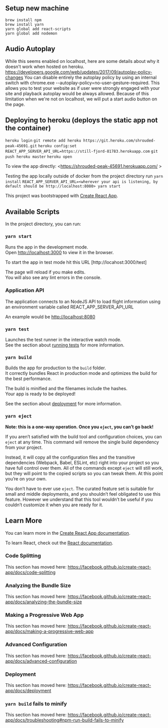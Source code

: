 ## Setup new machine

```
brew install npm
brew install yarn
yarn global add react-scripts
yarn global add nodemon
```

## Audio Autoplay

While this seems enabled on localhost, here are some details about why it doesn't work when hosted on heroku.
https://developers.google.com/web/updates/2017/09/autoplay-policy-changes
You can disable entirely the autoplay policy by using an internal switch with chrome.exe --autoplay-policy=no-user-gesture-required. This allows you to test your website as if user were strongly engaged with your site and playback autoplay would be always allowed.
Because of this limitation when we're not on localhost, we will put a start audio button on the page.

## Deploying to heroku (deploys the static app not the container)

`heroku login`
`git remote add heroku https://git.heroku.com/shrouded-peak-45691.git`
`heroku config:set REACT_APP_SERVER_API_URL=https://still-fjord-81783.herokuapp.com`
`git push heroku master`
`heroku open`

To view the app directly:
<https://shrouded-peak-45691.herokuapp.com/ >

Testing the app locally outside of docker from the project directory run
`yarn install`
`REACT_APP_SERVER_API_URL=<wherever your api is listening, by default should be http://localhost:8080> yarn start`

This project was bootstrapped with [Create React App](https://github.com/facebook/create-react-app).

## Available Scripts

In the project directory, you can run:

### `yarn start`

Runs the app in the development mode.<br />
Open [http://localhost:3000](http://localhost:3000) to view it in the browser.

To start the app in test mode hit this URL
[http://locahost:3000/test]

The page will reload if you make edits.<br />
You will also see any lint errors in the console.

### Application API

The application connects to an NodeJS API to load flight information using an environment variable called REACT_APP_SERVER_API_URL

An example would be <http://localhost:8080>

### `yarn test`

Launches the test runner in the interactive watch mode.<br />
See the section about [running tests](https://facebook.github.io/create-react-app/docs/running-tests) for more information.

### `yarn build`

Builds the app for production to the `build` folder.<br />
It correctly bundles React in production mode and optimizes the build for the best performance.

The build is minified and the filenames include the hashes.<br />
Your app is ready to be deployed!

See the section about [deployment](https://facebook.github.io/create-react-app/docs/deployment) for more information.

### `yarn eject`

**Note: this is a one-way operation. Once you `eject`, you can’t go back!**

If you aren’t satisfied with the build tool and configuration choices, you can `eject` at any time. This command will remove the single build dependency from your project.

Instead, it will copy all the configuration files and the transitive dependencies (Webpack, Babel, ESLint, etc) right into your project so you have full control over them. All of the commands except `eject` will still work, but they will point to the copied scripts so you can tweak them. At this point you’re on your own.

You don’t have to ever use `eject`. The curated feature set is suitable for small and middle deployments, and you shouldn’t feel obligated to use this feature. However we understand that this tool wouldn’t be useful if you couldn’t customize it when you are ready for it.

## Learn More

You can learn more in the [Create React App documentation](https://facebook.github.io/create-react-app/docs/getting-started).

To learn React, check out the [React documentation](https://reactjs.org/).

### Code Splitting

This section has moved here: https://facebook.github.io/create-react-app/docs/code-splitting

### Analyzing the Bundle Size

This section has moved here: https://facebook.github.io/create-react-app/docs/analyzing-the-bundle-size

### Making a Progressive Web App

This section has moved here: https://facebook.github.io/create-react-app/docs/making-a-progressive-web-app

### Advanced Configuration

This section has moved here: https://facebook.github.io/create-react-app/docs/advanced-configuration

### Deployment

This section has moved here: https://facebook.github.io/create-react-app/docs/deployment

### `yarn build` fails to minify

This section has moved here: https://facebook.github.io/create-react-app/docs/troubleshooting#npm-run-build-fails-to-minify
